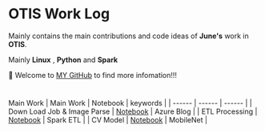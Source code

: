 # OTIS Work Log

Mainly contains the main contributions and code ideas of **June's** work in **OTIS**.


Mainly **Linux** , **Python** and **Spark**


🤗 Welcome to [MY GitHub](https://github.com/June24-Wu) to find more infomation!!!  

#
Main Work
| Main Work | Notebook | keywords |
| ------ | ------ | ------ |
| Down Load Job & Image Parse | [Notebook](https://github.com/June24-Wu/OTIS_Work_Source/tree/master/Down_Load_Picture) | Azure Blog |
| ETL Processing | [Notebook](https://github.com/June24-Wu/OTIS_Work_Source/tree/master/ETL_Processing) | Spark ETL |
| CV Model | [Notebook](https://github.com/June24-Wu/OTIS_Work_Source/tree/master/Model) | MobileNet |



